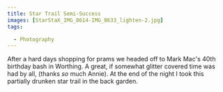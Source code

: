 ```yaml
---
title: Star Trail Semi-Success
images: [StarStaX_IMG_8614-IMG_8633_lighten-2.jpg]
tags:

  - Photography
---
```

After a hard days shopping for prams we headed off to Mark Mac's 40th birthday bash in Worthing. A great, if somewhat glitter covered time was had by all, (thanks _so_ much Annie). At the end of the night I took this partially drunken star trail in the back garden.